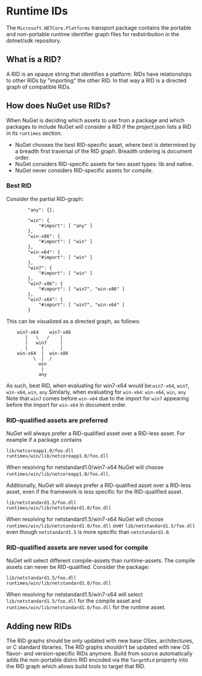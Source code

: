 # Runtime IDs
The `Microsoft.NETCore.Platforms` transport package contains the portable and non-portable runtime identifier graph files for redistribution in the dotnet/sdk repository.

## What is a RID?
A RID is an opaque string that identifies a platform.  RIDs have relationships to other RIDs by "importing" the other RID.  In that way a RID is a directed graph of compatible RIDs.

## How does NuGet use RIDs?
When NuGet is deciding which assets to use from a package and which packages to include NuGet will consider a RID if the project.json lists a RID in its `runtimes` section.

- NuGet chooses the best RID-specific asset, where best is determined by a breadth first traversal of the RID graph.  Breadth ordering is document order.
- NuGet considers RID-specific assets for two asset types: lib and native.
- NuGet never considers RID-specific assets for compile.

### Best RID
Consider the partial RID-graph:
```
        "any": {},

        "win": {
            "#import": [ "any" ]
        },
        "win-x86": {
            "#import": [ "win" ]
        },
        "win-x64": {
            "#import": [ "win" ]
        },
        "win7": {
            "#import": [ "win" ]
        },
        "win7-x86": {
            "#import": [ "win7", "win-x86" ]
        },
        "win7-x64": {
            "#import": [ "win7", "win-x64" ]
        }
```

This can be visualized as a directed graph, as follows:
```
    win7-x64    win7-x86
       |   \   /    |
       |   win7     |
       |     |      |
    win-x64  |  win-x86
          \  |  /
            win
             |
            any
```
As such, best RID, when evaluating for win7-x64 would be:`win7-x64`, `win7`, `win-x64`, `win`, `any`
Similarly, when evaluating for `win-x64`: `win-x64`, `win`, `any`
Note that `win7` comes before `win-x64` due to the import for `win7` appearing before the import for `win-x64` in document order.

### RID-qualified assets are preferred
NuGet will always prefer a RID-qualified asset over a RID-less asset.  For example if a package contains
```
lib/netcoreapp1.0/foo.dll
runtimes/win/lib/netcoreapp1.0/foo.dll
```
When resolving for netstandard1.0/win7-x64 NuGet will choose `runtimes/win/lib/netcoreapp1.0/foo.dll`.

Additionally, NuGet will always prefer a RID-qualified asset over a RID-less asset, even if the framework is less specific for the RID-qualified asset.
```
lib/netstandard1.5/foo.dll
runtimes/win/lib/netstandard1.0/foo.dll
```
When resolving for netstandard1.5/win7-x64 NuGet will choose `runtimes/win/lib/netstandard1.0/foo.dll` over `lib/netstandard1.5/foo.dll` even though `netstandard1.5` is more specific than `netstandard1.0`.

### RID-qualified assets are never used for compile
NuGet will select different compile-assets than runtime-assets.  The compile assets can never be RID-qualified.  Consider the package:
```
lib/netstandard1.5/foo.dll
runtimes/win/lib/netstandard1.0/foo.dll
```
When resolving for netstandard1.5/win7-x64 will select `lib/netstandard1.5/foo.dll` for the compile asset and `runtimes/win/lib/netstandard1.0/foo.dll` for the runtime asset.

## Adding new RIDs
The RID graphs should be only updated with new base OSes, architectures, or C standard libraries. The RID graphs shouldn't be updated with new OS flavor- and version-specific RIDs anymore. Build from source automatically adds the non-portable distro RID encoded via the `TargetRid` property into the RID graph which allows build tools to target that RID.